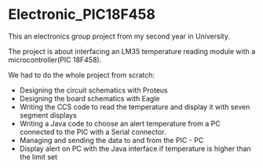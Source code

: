 # Electronic_PIC18F458
This an electronics group project from my second year in University. 

The project is about interfacing an LM35 temperature reading module with a microcontroller(PIC 18F458).

We had to do the whole project from scratch:
  - Designing the circuit schematics with Proteus
  - Designing the board schematics with Eagle
  - Writing the CCS code to read the temperature and display it with seven segment displays
  - Writing a Java code to choose an alert temperature from a PC connected to the PIC with a Serial connector.
  - Managing and sending the data to and from the PIC - PC 
  - Display alert on PC with the Java interface if temperature is higher than the limit set
